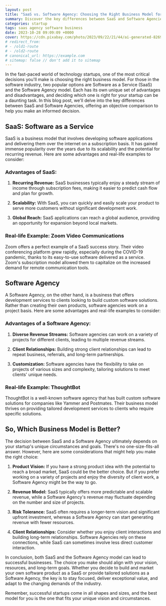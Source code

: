 ```yaml
---
layout: post
title: "SaaS vs. Software Agency: Choosing the Right Business Model for Your Startup"
summary: Discover the key differences between SaaS and Software Agencies to make informed business decisions and stay ahead in the competitive market.
categories: startup
tags: saas agency software business
date: 2023-10-28 09:09:09 +0000
cover: https://cdn.pixabay.com/photo/2023/09/22/21/44/ai-generated-8269785_1280.png
# redirect_from: 
# - /old1-route
# - /old2-route
# canonical_url: https://example.com
# sitemap: false // don't add it to sitemap
---
```


In the fast-paced world of technology startups, one of the most critical decisions you'll make is choosing the right business model. For those in the software industry, two popular options are Software as a Service (SaaS) and the Software Agency model. Each has its own unique set of advantages and disadvantages, and deciding which one is right for your startup can be a daunting task. In this blog post, we'll delve into the key differences between SaaS and Software Agencies, offering an objective comparison to help you make an informed decision.

## SaaS: Software as a Service

SaaS is a business model that involves developing software applications and delivering them over the internet on a subscription basis. It has gained immense popularity over the years due to its scalability and the potential for recurring revenue. Here are some advantages and real-life examples to consider:

### Advantages of SaaS:

1. **Recurring Revenue:** SaaS businesses typically enjoy a steady stream of income through subscription fees, making it easier to predict cash flow and plan for growth.

2. **Scalability:** With SaaS, you can quickly and easily scale your product to serve more customers without significant development work.

3. **Global Reach:** SaaS applications can reach a global audience, providing an opportunity for expansion beyond local markets.

### **Real-life Example:** Zoom Video Communications

Zoom offers a perfect example of a SaaS success story. Their video conferencing platform grew rapidly, especially during the COVID-19 pandemic, thanks to its easy-to-use software delivered as a service. Zoom's subscription model allowed them to capitalize on the increased demand for remote communication tools.

## Software Agency

A Software Agency, on the other hand, is a business that offers development services to clients looking to build custom software solutions. Rather than creating their own products, software agencies work on a project basis. Here are some advantages and real-life examples to consider:

### Advantages of a Software Agency:

1. **Diverse Revenue Streams:** Software agencies can work on a variety of projects for different clients, leading to multiple revenue streams.

2. **Client Relationships:** Building strong client relationships can lead to repeat business, referrals, and long-term partnerships.

3. **Customization:** Software agencies have the flexibility to take on projects of various sizes and complexity, tailoring solutions to meet clients' unique needs.

### **Real-life Example:** ThoughtBot

ThoughtBot is a well-known software agency that has built custom software solutions for companies like Yammer and Postmates. Their business model thrives on providing tailored development services to clients who require specific solutions.

## So, Which Business Model is Better?

The decision between SaaS and a Software Agency ultimately depends on your startup's unique circumstances and goals. There's no one-size-fits-all answer. However, here are some considerations that might help you make the right choice:

1. **Product Vision:** If you have a strong product idea with the potential to reach a broad market, SaaS could be the better choice. But if you prefer working on a variety of projects and enjoy the diversity of client work, a Software Agency might be the way to go.

2. **Revenue Model:** SaaS typically offers more predictable and scalable revenue, while a Software Agency's revenue may fluctuate depending on the number and size of projects.

3. **Risk Tolerance:** SaaS often requires a longer-term vision and significant upfront investment, whereas a Software Agency can start generating revenue with fewer resources.

4. **Client Relationships:** Consider whether you enjoy client interactions and building long-term relationships. Software Agencies rely on these connections, while SaaS can sometimes involve less direct customer interaction.

In conclusion, both SaaS and the Software Agency model can lead to successful businesses. The choice you make should align with your vision, resources, and long-term goals. Whether you decide to build and market your own software product as a SaaS or provide tailored solutions as a Software Agency, the key is to stay focused, deliver exceptional value, and adapt to the changing demands of the industry.

Remember, successful startups come in all shapes and sizes, and the best model for you is the one that fits your unique vision and circumstances.